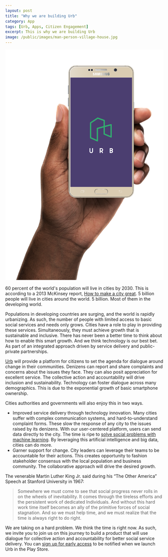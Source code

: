 ```yaml
---
layout: post
title: "Why we are building Urb"
category: App
tags: [Urb, Apps, Citizen Engagement]
excerpt: This is why we are building Urb
image: /public/images/man-person-village-house.jpg
---
```


![Why we are building Urb](/public/images/hand.png)

60 percent of the world's population will live in cities by 2030. This is according to a 2013 McKinsey report, [How to make a city great](http://www.mckinsey.com/~/media/mckinsey/global%20themes/urbanization/how%20to%20make%20a%20city%20great/how_to_make_a_city_great.ashx). 5 billion people will live in cities around the world. 5 billion. Most of them in the developing world.

Populations in developing countries are surging, and the world is rapidly urbanizing. As such, the number of people with limited access to basic social services and needs only grows. Cities have a role to play in providing these services. Simultaneously, they must achieve growth that is sustainable and inclusive. There has never been a better time to think about how to enable this smart growth. And we think technology is our best bet.  As part of an integrated approach driven by service delivery and public-private partnerships.

[Urb](http://urb.sparkpl.ug) will provide a platform for citizens to set the agenda for dialogue around change in their communities. Denizens can report and share complaints and concerns about the issues they face. They can also posit appreciation for excellent service. The collective action and accountability will drive inclusion and sustainability. Technology can foster dialogue across many demographics. This is due to the exponential growth of basic smartphone ownership.

Cities authorities and governments will also enjoy this in two ways.

- Improved service delivery through technology innovation. Many cities suffer with complex communication systems, and hard-to-understand complaint forms. These slow the response of any city to the issues raised by its denizens. With our user-centered platform, users can send data directly to the city. The time is ripe to [solve social problems with machine learning](https://hbr.org/2016/12/a-guide-to-solving-social-problems-with-machine-learning). By leveraging this artificial intelligence and big data, cities can do more.
- Garner support for change. City leaders can leverage their teams to be accountable for their actions.  This creates opportunity to fashion stakeholder consensus with the local population and business community. The collaborative approach will drive the desired growth.

 The venerable Martin Luther King Jr. said during his “The Other America” Speech at Stanford University in 1967:

> Somewhere we must come to see that social progress never rolls in on the wheels of inevitability. It comes through the tireless efforts and the persistent work of dedicated Individuals. And without this hard work time itself becomes an ally of the primitive forces of social stagnation. And so we must help time, and we must realize that the time is always right to do right.

We are taking on a hard problem. We think the time is right now. As such, we invite you to join us on this journey to build a product that will use dialogue for collective action and accountability for better social service delivery. You can [sign up for early access](http://urb.sparkpl.ug) to be notified when we launch Urb in the Play Store.


